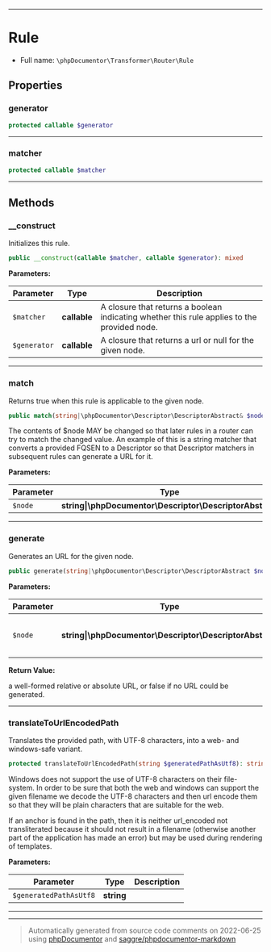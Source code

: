 ***

# Rule





* Full name: `\phpDocumentor\Transformer\Router\Rule`



## Properties


### generator



```php
protected callable $generator
```






***

### matcher



```php
protected callable $matcher
```






***

## Methods


### __construct

Initializes this rule.

```php
public __construct(callable $matcher, callable $generator): mixed
```








**Parameters:**

| Parameter | Type | Description |
|-----------|------|-------------|
| `$matcher` | **callable** | A closure that returns a boolean indicating whether this rule applies to the<br />provided node. |
| `$generator` | **callable** | A closure that returns a url or null for the given node. |




***

### match

Returns true when this rule is applicable to the given node.

```php
public match(string|\phpDocumentor\Descriptor\DescriptorAbstract& $node): bool
```

The contents of $node MAY be changed so that later rules in a router can try to match the changed value. An
example of this is a string matcher that converts a provided FQSEN to a Descriptor so that Descriptor matchers
in subsequent rules can generate a URL for it.






**Parameters:**

| Parameter | Type | Description |
|-----------|------|-------------|
| `$node` | **string&#124;\phpDocumentor\Descriptor\DescriptorAbstract** |  |




***

### generate

Generates an URL for the given node.

```php
public generate(string|\phpDocumentor\Descriptor\DescriptorAbstract $node): string|false
```








**Parameters:**

| Parameter | Type | Description |
|-----------|------|-------------|
| `$node` | **string&#124;\phpDocumentor\Descriptor\DescriptorAbstract** | The node for which to generate an URL. |


**Return Value:**

a well-formed relative or absolute URL, or false if no URL could be generated.



***

### translateToUrlEncodedPath

Translates the provided path, with UTF-8 characters, into a web- and windows-safe variant.

```php
protected translateToUrlEncodedPath(string $generatedPathAsUtf8): string
```

Windows does not support the use of UTF-8 characters on their file-system. In order to be sure that both
the web and windows can support the given filename we decode the UTF-8 characters and then url encode them
so that they will be plain characters that are suitable for the web.

If an anchor is found in the path, then it is neither url_encoded not transliterated because it should not
result in a filename (otherwise another part of the application has made an error) but may be used during
rendering of templates.






**Parameters:**

| Parameter | Type | Description |
|-----------|------|-------------|
| `$generatedPathAsUtf8` | **string** |  |




***


***
> Automatically generated from source code comments on 2022-06-25 using [phpDocumentor](http://www.phpdoc.org/) and [saggre/phpdocumentor-markdown](https://github.com/Saggre/phpDocumentor-markdown)

